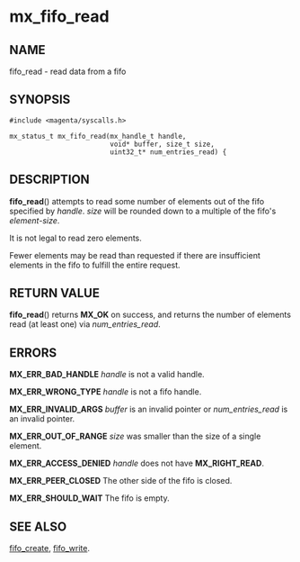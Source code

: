 # mx_fifo_read

## NAME

fifo_read - read data from a fifo

## SYNOPSIS

```
#include <magenta/syscalls.h>

mx_status_t mx_fifo_read(mx_handle_t handle,
                         void* buffer, size_t size,
                         uint32_t* num_entries_read) {
```

## DESCRIPTION

**fifo_read**() attempts to read some number of elements out of
the fifo specified by *handle*.  *size* will be rounded down to
a multiple of the fifo's *element-size*.

It is not legal to read zero elements.

Fewer elements may be read than requested if there are insufficient
elements in the fifo to fulfill the entire request.


## RETURN VALUE

**fifo_read**() returns **MX_OK** on success, and returns
the number of elements read (at least one) via *num_entries_read*.

## ERRORS

**MX_ERR_BAD_HANDLE**  *handle* is not a valid handle.

**MX_ERR_WRONG_TYPE**  *handle* is not a fifo handle.

**MX_ERR_INVALID_ARGS**  *buffer* is an invalid pointer or *num_entries_read*
is an invalid pointer.

**MX_ERR_OUT_OF_RANGE**  *size* was smaller than the size of a single element.

**MX_ERR_ACCESS_DENIED**  *handle* does not have **MX_RIGHT_READ**.

**MX_ERR_PEER_CLOSED**  The other side of the fifo is closed.

**MX_ERR_SHOULD_WAIT**  The fifo is empty.


## SEE ALSO

[fifo_create](fifo_create.md),
[fifo_write](fifo_write.md).
